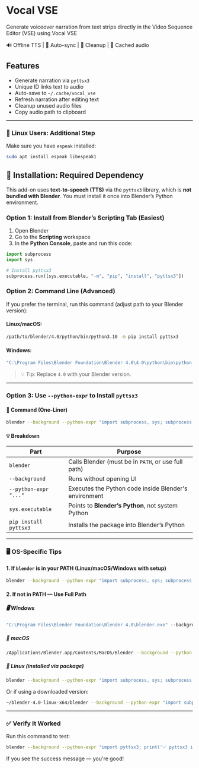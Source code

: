 # Vocal VSE

Generate voiceover narration from text strips directly in the Video Sequence Editor (VSE) using Vocal VSE

🔊 Offline TTS | 🔄 Auto-sync | 🧹 Cleanup | 💾 Cached audio

## Features

- Generate narration via `pyttsx3`
- Unique ID links text to audio
- Auto-save to `~/.cache/vocal_vse`
- Refresh narration after editing text
- Cleanup unused audio files
- Copy audio path to clipboard

---

### 🐧 Linux Users: Additional Step

Make sure you have `espeak` installed:

```bash
sudo apt install espeak libespeak1
```

## 🔧 Installation: Required Dependency

This add-on uses **text-to-speech (TTS)** via the `pyttsx3` library, which is **not bundled with Blender**. You must install it once into Blender’s Python environment.

### Option 1: Install from Blender’s Scripting Tab (Easiest)

1. Open Blender
2. Go to the **Scripting** workspace
3. In the **Python Console**, paste and run this code:

```python
import subprocess
import sys

# Install pyttsx3
subprocess.run([sys.executable, "-m", "pip", "install", "pyttsx3"])
```

### Option 2: Command Line (Advanced)

If you prefer the terminal, run this command (adjust path to your Blender version):

#### Linux/macOS:

```bash
/path/to/blender/4.0/python/bin/python3.10 -m pip install pyttsx3
```

#### Windows:

```cmd
"C:\Program Files\Blender Foundation\Blender 4.0\4.0\python\bin\python.exe" -m pip install pyttsx3
```

> 💡 Tip: Replace `4.0` with your Blender version.

---

### Option 3: Use `--python-expr` to Install `pyttsx3`

#### 🔧 Command (One-Liner)

```bash
blender --background --python-expr "import subprocess, sys; subprocess.run([sys.executable, '-m', 'pip', 'install', 'pyttsx3'])"
```

#### 💡 Breakdown

| Part                  | Purpose                                               |
| --------------------- | ----------------------------------------------------- |
| `blender`             | Calls Blender (must be in `PATH`, or use full path)   |
| `--background`        | Runs without opening UI                               |
| `--python-expr "..."` | Executes the Python code inside Blender's environment |
| `sys.executable`      | Points to **Blender’s Python**, not system Python     |
| `pip install pyttsx3` | Installs the package into Blender’s Python            |

---

### 🖥️ OS-Specific Tips

#### 1. **If `blender` is in your PATH** (Linux/macOS/Windows with setup)

```bash
blender --background --python-expr "import subprocess, sys; subprocess.run([sys.executable, '-m', 'pip', 'install', 'pyttsx3'])"
```

#### 2. **If not in PATH — Use Full Path**

##### 🖥️ Windows

```cmd
"C:\Program Files\Blender Foundation\Blender 4.0\blender.exe" --background --python-expr "import subprocess, sys; subprocess.run([sys.executable, '-m', 'pip', 'install', 'pyttsx3'])"
```

##### 🍏 macOS

```bash
/Applications/Blender.app/Contents/MacOS/Blender --background --python-expr "import subprocess, sys; subprocess.run([sys.executable, '-m', 'pip', 'install', 'pyttsx3'])"
```

##### 🐧 Linux (installed via package)

```bash
blender --background --python-expr "import subprocess, sys; subprocess.run([sys.executable, '-m', 'pip', 'install', 'pyttsx3'])"
```

Or if using a downloaded version:

```bash
~/blender-4.0-linux-x64/blender --background --python-expr "import subprocess, sys; subprocess.run([sys.executable, '-m', 'pip', 'install', 'pyttsx3'])"
```

---

### ✅ Verify It Worked

Run this command to test:

```bash
blender --background --python-expr "import pyttsx3; print('✅ pyttsx3 installed successfully!')"
```

If you see the success message — you're good!
